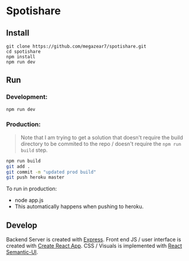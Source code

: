 # Spotishare

## Install

```
git clone https://github.com/megazear7/spotishare.git
cd spotishare
npm install
npm run dev
```

## Run

### Development:
```Bash
npm run dev
```

### Production:
> Note that I am trying to get a solution that doesn't require the build directory to be commited to the repo / doesn't require the `npm run build` step.

```Bash
npm run build
git add .
git commit -m "updated prod build"
git push heroku master
```

To run in production:
- node app.js
- This automatically happens when pushing to heroku.

## Develop

Backend Server is created with [Express](https://expressjs.com/).
Front end JS / user interface is created with [Create React App](https://github.com/facebookincubator/create-react-app).
CSS / Visuals is implemented with [React Semantic-UI](https://react.semantic-ui.com).
